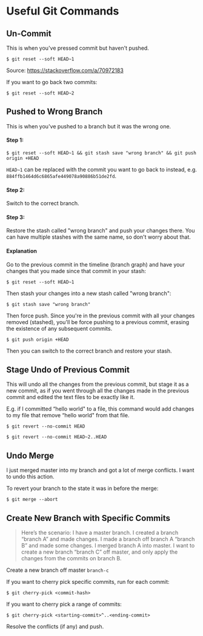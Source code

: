 # Useful Git Commands

## Un-Commit

This is when you've pressed commit but haven't pushed.

```
$ git reset --soft HEAD~1
```

Source: https://stackoverflow.com/a/70972183

If you want to go back two commits:

```
$ git reset --soft HEAD~2
```

## Pushed to Wrong Branch

This is when you've pushed to a branch but it was the wrong one.

#### Step 1:

```
$ git reset --soft HEAD~1 && git stash save "wrong branch" && git push origin +HEAD
```

`HEAD~1` can be replaced with the commit you want to go back to instead, e.g. `884ffb1464d6c6865afe449078a90886b51de2fd`.

#### Step 2:

Switch to the correct branch.

#### Step 3:

Restore the stash called "wrong branch" and push your changes there. You can have multiple stashes with the same name, so don't worry about that.

#### Explanation

Go to the previous commit in the timeline (branch graph) and have your changes that you made since that commit in your stash:

```
$ git reset --soft HEAD~1
```

Then stash your changes into a new stash called "wrong branch":

```
$ git stash save "wrong branch"
```

Then force push. Since you're in the previous commit with all your changes removed (stashed), you'll be force pushing to a previous commit, erasing the existence of any subsequent commits.

```
$ git push origin +HEAD
```

Then you can switch to the correct branch and restore your stash.

## Stage Undo of Previous Commit

This will undo all the changes from the previous commit, but stage it as a new commit, as if you went through all the changes made in the previous commit and edited the text files to be exactly like it. 

E.g. if I committed “hello world" to a file, this command would add changes to my file that remove “hello world" from that file.

```
$ git revert --no-commit HEAD
```

```
$ git revert --no-commit HEAD~2..HEAD
```

## Undo Merge

I just merged master into my branch and got a lot of merge conflicts. I want to undo this action.

To revert your branch to the state it was in before the merge:

```
$ git merge --abort
```

## Create New Branch with Specific Commits

> Here’s the scenario: I have a master branch. I created a branch “branch A” and made changes. I made a branch off branch A “branch B” and made some changes. I merged branch A into master. I want to create a new branch “branch C” off master, and only apply the changes from the commits on branch B.

Create a new branch off master `branch-c`

If you want to cherry pick specific commits, run for each commit:

```
$ git cherry-pick <commit-hash>
```

If you want to cherry pick a range of commits:

```
$ git cherry-pick <starting-commit>^..<ending-commit>
```

Resolve the conflicts (if any) and push.
